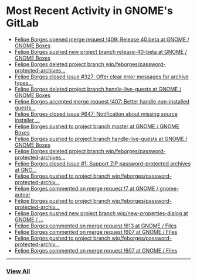 # Most Recent Activity in GNOME's GitLab

<!-- BLOG-POST-LIST:START -->
- [Felipe Borges opened merge request !409: Release 40.beta at GNOME / GNOME Boxes](https://gitlab.gnome.org/GNOME/gnome-boxes/-/merge_requests/409)
- [Felipe Borges pushed new project branch release-40-beta at GNOME / GNOME Boxes](https://gitlab.gnome.org/GNOME/gnome-boxes/-/commits/release-40-beta)
- [Felipe Borges deleted project branch wip/feborges/password-protected-archives...](https://gitlab.gnome.org/GNOME/nautilus/-/commits/wip/feborges/password-protected-archives)
- [Felipe Borges closed issue #327: Offer clear error messages for archive types...](https://gitlab.gnome.org/GNOME/nautilus/-/issues/327)
- [Felipe Borges deleted project branch handle-live-guests at GNOME / GNOME Boxes](https://gitlab.gnome.org/GNOME/gnome-boxes/-/commits/handle-live-guests)
- [Felipe Borges accepted merge request !407: Better handle non-installed guests...](https://gitlab.gnome.org/GNOME/gnome-boxes/-/merge_requests/407)
- [Felipe Borges closed issue #647: Notification about missing source installer ...](https://gitlab.gnome.org/GNOME/gnome-boxes/-/issues/647)
- [Felipe Borges pushed to project branch master at GNOME / GNOME Boxes](https://gitlab.gnome.org/GNOME/gnome-boxes/-/compare/04947d41e09f36003777fb085355e40a30f44fcf...1bf03b070776ec28396d821d2edc1fe119873ce2)
- [Felipe Borges pushed to project branch handle-live-guests at GNOME / GNOME Boxes](https://gitlab.gnome.org/GNOME/gnome-boxes/-/compare/655722d78f9b0c7686cf383e0b42e83997ebfe62...1bf03b070776ec28396d821d2edc1fe119873ce2)
- [Felipe Borges deleted project branch wip/feborges/password-protected-archives...](https://gitlab.gnome.org/felipeborges/gnome-autoar/-/commits/wip/feborges/password-protected-archives)
- [Felipe Borges closed issue #1: Support ZIP password-protected archives at GNO...](https://gitlab.gnome.org/GNOME/gnome-autoar/-/issues/1)
- [Felipe Borges pushed to project branch wip/feborges/password-protected-archiv...](https://gitlab.gnome.org/GNOME/nautilus/-/commit/f766d27e00b2d002815cc9d75fdc90155d711def)
- [Felipe Borges commented on merge request !7 at GNOME / gnome-autoar](https://gitlab.gnome.org/GNOME/gnome-autoar/-/merge_requests/7#note_1033181)
- [Felipe Borges pushed to project branch wip/feborges/password-protected-archiv...](https://gitlab.gnome.org/felipeborges/gnome-autoar/-/commit/58ac8fc571518c9830a6d0892b29215ce41cad81)
- [Felipe Borges pushed new project branch wip/new-properties-dialog at GNOME / ...](https://gitlab.gnome.org/GNOME/gnome-boxes/-/commits/wip/new-properties-dialog)
- [Felipe Borges commented on merge request !613 at GNOME / Files](https://gitlab.gnome.org/GNOME/nautilus/-/merge_requests/613#note_1032725)
- [Felipe Borges commented on merge request !607 at GNOME / Files](https://gitlab.gnome.org/GNOME/nautilus/-/merge_requests/607#note_1032723)
- [Felipe Borges pushed to project branch wip/feborges/password-protected-archiv...](https://gitlab.gnome.org/GNOME/nautilus/-/commit/4e5152f50810c1ae43a763d51c87c0044f6412ee)
- [Felipe Borges commented on merge request !607 at GNOME / Files](https://gitlab.gnome.org/GNOME/nautilus/-/merge_requests/607#note_1032711)
<!-- BLOG-POST-LIST:END -->

___

### [View All](https://gitlab.gnome.org/users/felipeborges/activity)
